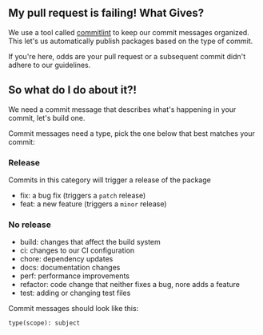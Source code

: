 ## My pull request is failing! What Gives?

We use a tool called
[commitlint](https://github.com/conventional-changelog/commitlint/#what-is-commitlint)
to keep our commit messages organized. This let's us automatically publish
packages based on the type of commit.

If you're here, odds are your pull request or a subsequent commit didn't adhere
to our guidelines.

## So what do I do about it?!

We need a commit message that describes what's happening in your commit, let's
build one.

Commit messages need a type, pick the one below that best matches your commit:

### Release

Commits in this category will trigger a release of the package

- fix: a bug fix (triggers a `patch` release)
- feat: a new feature (triggers a `minor` release)

### No release

- build: changes that affect the build system
- ci: changes to our CI configuration
- chore: dependency updates
- docs: documentation changes
- perf: performance improvements
- refactor: code change that neither fixes a bug, nore adds a feature
- test: adding or changing test files

Commit messages should look like this:

```
type(scope): subject
```
